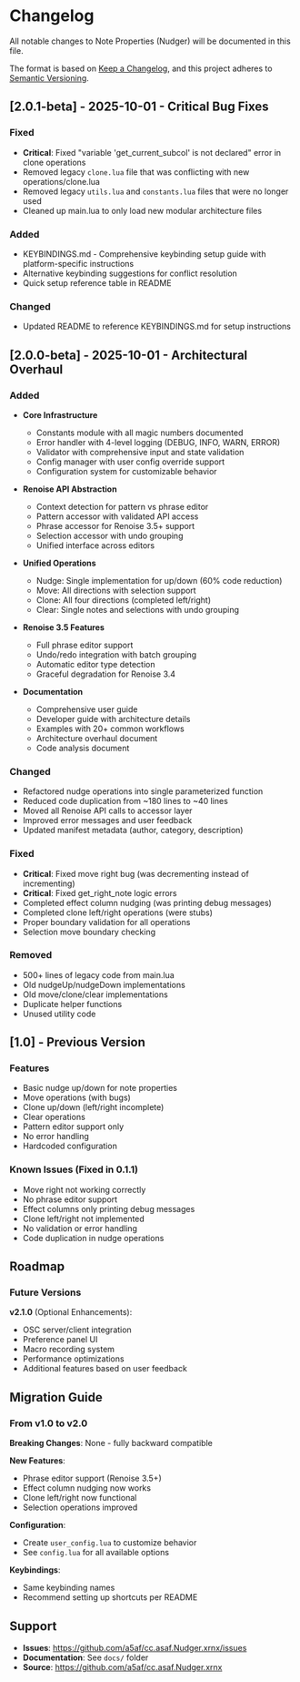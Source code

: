 # Changelog

All notable changes to Note Properties (Nudger) will be documented in this file.

The format is based on [Keep a Changelog](https://keepachangelog.com/en/1.0.0/),
and this project adheres to [Semantic Versioning](https://semver.org/spec/v2.0.0.html).

## [2.0.1-beta] - 2025-10-01 - Critical Bug Fixes

### Fixed
- **Critical**: Fixed "variable 'get_current_subcol' is not declared" error in clone operations
- Removed legacy `clone.lua` file that was conflicting with new operations/clone.lua
- Removed legacy `utils.lua` and `constants.lua` files that were no longer used
- Cleaned up main.lua to only load new modular architecture files

### Added
- KEYBINDINGS.md - Comprehensive keybinding setup guide with platform-specific instructions
- Alternative keybinding suggestions for conflict resolution
- Quick setup reference table in README

### Changed
- Updated README to reference KEYBINDINGS.md for setup instructions

## [2.0.0-beta] - 2025-10-01 - Architectural Overhaul

### Added
- **Core Infrastructure**
  - Constants module with all magic numbers documented
  - Error handler with 4-level logging (DEBUG, INFO, WARN, ERROR)
  - Validator with comprehensive input and state validation
  - Config manager with user config override support
  - Configuration system for customizable behavior

- **Renoise API Abstraction**
  - Context detection for pattern vs phrase editor
  - Pattern accessor with validated API access
  - Phrase accessor for Renoise 3.5+ support
  - Selection accessor with undo grouping
  - Unified interface across editors

- **Unified Operations**
  - Nudge: Single implementation for up/down (60% code reduction)
  - Move: All directions with selection support
  - Clone: All four directions (completed left/right)
  - Clear: Single notes and selections with undo grouping

- **Renoise 3.5 Features**
  - Full phrase editor support
  - Undo/redo integration with batch grouping
  - Automatic editor type detection
  - Graceful degradation for Renoise 3.4

- **Documentation**
  - Comprehensive user guide
  - Developer guide with architecture details
  - Examples with 20+ common workflows
  - Architecture overhaul document
  - Code analysis document

### Changed
- Refactored nudge operations into single parameterized function
- Reduced code duplication from ~180 lines to ~40 lines
- Moved all Renoise API calls to accessor layer
- Improved error messages and user feedback
- Updated manifest metadata (author, category, description)

### Fixed
- **Critical**: Fixed move right bug (was decrementing instead of incrementing)
- **Critical**: Fixed get_right_note logic errors
- Completed effect column nudging (was printing debug messages)
- Completed clone left/right operations (were stubs)
- Proper boundary validation for all operations
- Selection move boundary checking

### Removed
- 500+ lines of legacy code from main.lua
- Old nudgeUp/nudgeDown implementations
- Old move/clone/clear implementations
- Duplicate helper functions
- Unused utility code

## [1.0] - Previous Version

### Features
- Basic nudge up/down for note properties
- Move operations (with bugs)
- Clone up/down (left/right incomplete)
- Clear operations
- Pattern editor support only
- No error handling
- Hardcoded configuration

### Known Issues (Fixed in 0.1.1)
- Move right not working correctly
- No phrase editor support
- Effect columns only printing debug messages
- Clone left/right not implemented
- No validation or error handling
- Code duplication in nudge operations

## Roadmap

### Future Versions

**v2.1.0** (Optional Enhancements):
- OSC server/client integration
- Preference panel UI
- Macro recording system
- Performance optimizations
- Additional features based on user feedback

## Migration Guide

### From v1.0 to v2.0

**Breaking Changes**: None - fully backward compatible

**New Features**:
- Phrase editor support (Renoise 3.5+)
- Effect column nudging now works
- Clone left/right now functional
- Selection operations improved

**Configuration**:
- Create `user_config.lua` to customize behavior
- See `config.lua` for all available options

**Keybindings**:
- Same keybinding names
- Recommend setting up shortcuts per README

## Support

- **Issues**: https://github.com/a5af/cc.asaf.Nudger.xrnx/issues
- **Documentation**: See `docs/` folder
- **Source**: https://github.com/a5af/cc.asaf.Nudger.xrnx

